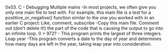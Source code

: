 0x03. C - Debugging 
Multiple mains -In most projects, we often give you only one main file to test with. For example, this main file is a test for a postitive_or_negative() function similar to the one you worked with in an earlier C project:
 Like, comment, subscribe -Copy this main file. Comment out (don’t delete it!) the part of the code that is causing the output to go into an infinite loop.
 0 > 972? - This program prints the largest of three integers.
 Leap year -This program converts a date to the day of year and determines how many days are left in the year, taking leap year into consideration.
